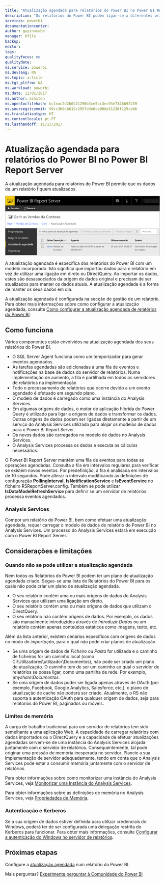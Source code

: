 ```yaml
---
title: "Atualização agendada para relatórios do Power BI no Power BI Report Server"
description: "Os relatórios do Power BI podem ligar-se a diferentes origens de dados. Consoante a forma como os dados são utilizados, estão disponíveis diferentes origens de dados."
services: powerbi
documentationcenter: 
author: guyinacube
manager: kfile
backup: 
editor: 
tags: 
qualityfocus: no
qualitydate: 
ms.service: powerbi
ms.devlang: NA
ms.topic: article
ms.tgt_pltfrm: NA
ms.workload: powerbi
ms.date: 11/01/2017
ms.author: asaxton
ms.openlocfilehash: bc1eac2d2b0b21296b3ce5cc3ec93e7346b93239
ms.sourcegitcommit: 99cc3b9cb615c2957dde6ca908a51238f129cebb
ms.translationtype: HT
ms.contentlocale: pt-PT
ms.lasthandoff: 11/13/2017
---
```

# <a name="power-bi-report-scheduled-refresh-in-power-bi-report-server"></a>Atualização agendada para relatórios do Power BI no Power BI Report Server
A atualização agendada para relatórios do Power BI permite que os dados de um relatório fiquem atualizados.

![Atualização agendada no Power BI Report Server](media/scheduled-refresh/scheduled-refresh-success.png)

A atualização agendada é específica dos relatórios do Power BI com um modelo incorporado. Isto significa que importou dados para o relatório em vez de utilizar uma ligação em direto ou DirectQuery. Ao importar os dados, estes são desassociados da origem de dados original e precisam de ser atualizados para manter os dados atuais. A atualização agendada é a forma de manter os seus dados em dia.

A atualização agendada é configurada na secção de gestão de um relatório. Para obter mais informações sobre como configurar a atualização agendada, consulte [Como configurar a atualização agendada de relatórios do Power BI](configure-scheduled-refresh.md).

## <a name="how-this-works"></a>Como funciona
Vários componentes estão envolvidos na atualização agendada dos seus relatórios do Power BI.

* O SQL Server Agent funciona como um temporizador para gerar eventos agendados.
* As tarefas agendadas são adicionadas a uma fila de eventos e notificações na base de dados do servidor de relatórios. Numa implementação de aumento, a fila é partilhada em todos os servidores de relatórios na implementação.
* Todo o processamento de relatórios que ocorre devido a um evento agendado é efetuado em segundo plano.
* O modelo de dados é carregado como uma instância do Analysis Services.
* Em algumas origens de dados, o motor de aplicação híbrida do Power Query é utilizado para ligar a origens de dados e transformar os dados. Outras origens de dados podem ser ligadas diretamente a partir de um serviço do Analysis Services utilizado para alojar os modelos de dados para o Power BI Report Server.
* Os novos dados são carregados no modelo de dados no Analysis Services.
* O Analysis Services processa os dados e executa os cálculos necessários.

O Power BI Report Server mantém uma fila de eventos para todas as operações agendadas. Consulta a fila em intervalos regulares para verificar se existem novos eventos. Por predefinição, a fila é analisada em intervalos de 10 segundos. Pode alterar o intervalo modificando as definições de configuração **PollingInterval**, **IsNotificationService** e **IsEventService** no ficheiro RSReportServer.config. Também se pode utilizar **IsDataModelRefreshService** para definir se um servidor de relatórios processa eventos agendados.

### <a name="analysis-services"></a>Analysis Services
Compor um relatório do Power BI, bem como efetuar uma atualização agendada, requer carregar o modelo de dados do relatório do Power BI no Analysis Services. Um processo do Analysis Services estará em execução com o Power BI Report Server.

## <a name="considerations-and-limitations"></a>Considerações e limitações
### <a name="when-scheduled-refresh-cant-be-used"></a>Quando não se pode utilizar a atualização agendada
Nem todos os Relatórios do Power BI podem ter um plano de atualização agendada criado. Segue-se uma lista de Relatórios do Power BI para os quais não pode criar um plano de atualização agendada.

* O seu relatório contém uma ou mais origens de dados do Analysis Services que utilizam uma ligação em direto.
* O seu relatório contém uma ou mais origens de dados que utilizam o DirectQuery.
* O seu relatório não contém origens de dados. Por exemplo, os dados são manualmente introduzidos através de *Introduzir Dados* ou um relatório contém apenas conteúdos estáticos como imagens, texto, etc.

Além da lista anterior, existem cenários específicos com origens de dados no modo de *importação*, para o qual não pode criar planos de atualização.

* Se uma origem de dados de *Ficheiro* ou *Pasta* for utilizada e o caminho de ficheiros for um caminho local (como C:\Utilizadores\utilizador\Documentos), não pode ser criado um plano de atualização. O caminho tem de ser um caminho ao qual o servidor de relatórios se possa ligar, como uma partilha de rede. Por exemplo, *\\myshare\Documentos*.
* Se uma origem de dados puder ser ligada apenas através de OAuth (por exemplo, Facebook, Google Analytics, Salesforce, etc.), o plano de atualização de cache não poderá ser criado. Atualmente, o RS não suporta a autenticação OAuth para qualquer origem de dados, seja para relatórios do Power BI, paginados ou móveis.

### <a name="memory-limits"></a>Limites de memória
A carga de trabalho tradicional para um servidor de relatórios tem sido semelhante a uma aplicação Web. A capacidade de carregar relatórios com dados importados ou o DirectQuery e a capacidade de efetuar atualizações agendadas servem-se de uma instância do Analysis Services alojada juntamente com o servidor de relatórios. Consequentemente, tal pode originar uma pressão de memória inesperada no servidor. Planeie a sua implementação de servidor adequadamente, tendo em conta que o Analysis Services pode estar a consumir memória juntamente com o servidor de relatórios.

Para obter informações sobre como monitorizar uma instância do Analysis Services, veja [Monitorizar uma Instância do Analysis Services](https://docs.microsoft.com/sql/analysis-services/instances/monitor-an-analysis-services-instance).

Para obter informações sobre as definições de memória no Analysis Services, veja [Propriedades de Memória](https://docs.microsoft.com/sql/analysis-services/server-properties/memory-properties).

### <a name="authentication-and-kerberos"></a>Autenticação e Kerberos
Se a sua origem de dados estiver definida para utilizar credenciais do Windows, poderá ter de ser configurada uma delegação restrita do Kerberos para funcionar. Para obter mais informações, consulte [Configurar a autenticação do Windows no servidor de relatórios](https://docs.microsoft.com/sql/reporting-services/security/configure-windows-authentication-on-the-report-server).

## <a name="next-steps"></a>Próximas etapas
Configure a [atualização agendada](configure-scheduled-refresh.md) num relatório do Power BI.

Mais perguntas? [Experimente perguntar à Comunidade do Power BI](https://community.powerbi.com/)

